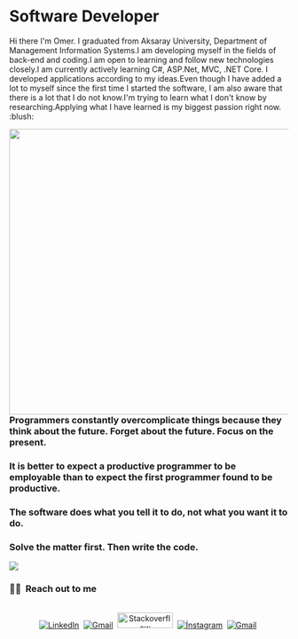 # Software Developer

<p> Hi there I'm Omer. I graduated from Aksaray University, Department of Management Information Systems.I am developing myself in the fields of back-end and coding.I am open to learning and follow new technologies closely.I am currently actively learning C#, ASP.Net, MVC, .NET Core. I developed applications according to my ideas.Even though I have added a lot to myself since the first time I started the software, I am also aware that there is a lot that I do not know.I'm trying to learn what I don't know by researching.Applying what I have learned is my biggest passion right now. :blush:</p>

<img src="https://user-images.githubusercontent.com/113208047/230200885-91f3bc80-3f00-469a-914e-a499bbb72d1d.gif" align="right" width="530" height="515">


<h3>Programmers constantly overcomplicate things because they think about the future. Forget about the future. Focus on the present.</h3> 
<h3>It is better to expect a productive programmer to be employable than to expect the first programmer found to be productive.</h3> 
<h3>The software does what you tell it to do, not what you want it to do.</h3>
<h3>Solve the matter first. Then write the code.</h3> 
<img src="https://github-readme-stats.vercel.app/api?username=mryilmaz18&theme=radical" >
<h3> 🤝🏻 &nbsp;Reach out to me </h3> 

<p align="center">
<br>
<a href="http://linkedin.com/in/ömer-yılmaz-416347259/"><img src="https://img.shields.io/badge/linkedin-%230077B5.svg?&style=for-the-badge&logo=linkedin&logoColor=white" alt="LinkedIn" /></a>&nbsp;
<a href="mailto:yilmazomer2911@gmail.com?subject=Merhabalar Ömer Bey nasılsınız?"><img src="https://img.shields.io/badge/gmail-%23D14836.svg?&style=for-the-badge&logo=gmail&logoColor=white" alt="Gmail"/></a>&nbsp;
<a href="https://stackoverflow.com/users/21524777/%c3%96mer-y%c4%b1lmaz"><img src="https://user-images.githubusercontent.com/113208047/230208017-27da7250-33c6-4c0a-ab3e-d6ffd2869a2d.jpg" width="100" height="28" alt="Stackoverflow" /></a>&nbsp;
<a href="https://www.instagram.com/mr_yilmaz18/"><img src="https://img.shields.io/badge/İnstagram-fb3958?style=for-the-badge&logo=instagram&logoColor=white" alt="İnstagram" /></a>&nbsp;
<a href="https://wa.me/905393050223"><img src="https://img.shields.io/badge/Whatsapp-25D366?style=for-the-badge&logo=whatsapp&logoColor=white" alt="Gmail"/></a>&nbsp;
</p>





